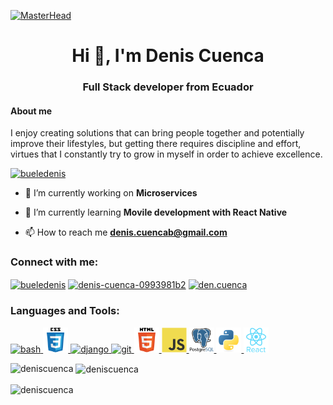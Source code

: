 [![MasterHead](https://media.tenor.com/Cxhbf20E_EoAAAAd/banner.gif)](https://media.tenor.com)


<h1 align="center">Hi 👋, I'm Denis Cuenca</h1>
<h3 align="center">Full Stack developer from Ecuador</h3>

<h4>About me</h4>
<p>I enjoy creating solutions that can bring people together and potentially improve their lifestyles, but getting there requires discipline and effort, virtues that I constantly try to grow in myself in order to achieve excellence.</p>



<p align="left"> <a href="https://twitter.com/bueledenis" target="blank"><img src="https://img.shields.io/twitter/follow/bueledenis?logo=twitter&style=for-the-badge" alt="bueledenis" /></a> </p>

- 🔭 I’m currently working on **Microservices**

- 🌱 I’m currently learning **Movile development with React Native**

- 📫 How to reach me **denis.cuencab@gmail.com**

<h3 align="left">Connect with me:</h3>
<p align="left">
<a href="https://twitter.com/bueledenis" target="blank"><img align="center" src="https://raw.githubusercontent.com/rahuldkjain/github-profile-readme-generator/master/src/images/icons/Social/twitter.svg" alt="bueledenis" height="30" width="40" /></a>
<a href="https://linkedin.com/in/denis-cuenca-0993981b2" target="blank"><img align="center" src="https://raw.githubusercontent.com/rahuldkjain/github-profile-readme-generator/master/src/images/icons/Social/linked-in-alt.svg" alt="denis-cuenca-0993981b2" height="30" width="40" /></a>
<a href="https://fb.com/den.cuenca" target="blank"><img align="center" src="https://raw.githubusercontent.com/rahuldkjain/github-profile-readme-generator/master/src/images/icons/Social/facebook.svg" alt="den.cuenca" height="30" width="40" /></a>
  
</p>

<h3 align="left">Languages and Tools:</h3>
<p align="left"> <a href="https://www.gnu.org/software/bash/" target="_blank" rel="noreferrer"> <img src="https://www.vectorlogo.zone/logos/gnu_bash/gnu_bash-icon.svg" alt="bash" width="40" height="40"/> </a> <a href="https://www.w3schools.com/css/" target="_blank" rel="noreferrer"> <img src="https://raw.githubusercontent.com/devicons/devicon/master/icons/css3/css3-original-wordmark.svg" alt="css3" width="40" height="40"/> </a> <a href="https://www.djangoproject.com/" target="_blank" rel="noreferrer"> <img src="https://cdn.worldvectorlogo.com/logos/django.svg" alt="django" width="40" height="40"/> </a> <a href="https://git-scm.com/" target="_blank" rel="noreferrer"> <img src="https://www.vectorlogo.zone/logos/git-scm/git-scm-icon.svg" alt="git" width="40" height="40"/> </a> <a href="https://www.w3.org/html/" target="_blank" rel="noreferrer"> <img src="https://raw.githubusercontent.com/devicons/devicon/master/icons/html5/html5-original-wordmark.svg" alt="html5" width="40" height="40"/> </a> <a href="https://developer.mozilla.org/en-US/docs/Web/JavaScript" target="_blank" rel="noreferrer"> <img src="https://raw.githubusercontent.com/devicons/devicon/master/icons/javascript/javascript-original.svg" alt="javascript" width="40" height="40"/> </a> <a href="https://www.postgresql.org" target="_blank" rel="noreferrer"> <img src="https://raw.githubusercontent.com/devicons/devicon/master/icons/postgresql/postgresql-original-wordmark.svg" alt="postgresql" width="40" height="40"/> </a> <a href="https://www.python.org" target="_blank" rel="noreferrer"> <img src="https://raw.githubusercontent.com/devicons/devicon/master/icons/python/python-original.svg" alt="python" width="40" height="40"/> </a> <a href="https://reactjs.org/" target="_blank" rel="noreferrer"> <img src="https://raw.githubusercontent.com/devicons/devicon/master/icons/react/react-original-wordmark.svg" alt="react" width="40" height="40"/> </a>  </p>

<p><img align="left" src="https://github-readme-stats.vercel.app/api/top-langs?username=deniscuenca&show_icons=true&locale=en&layout=compact" alt="deniscuenca" /></p>

<p>&nbsp;<img align="center" src="https://github-readme-stats.vercel.app/api?username=deniscuenca&show_icons=true&locale=en" alt="deniscuenca" /></p>

<p><img align="center" src="https://github-readme-streak-stats.herokuapp.com/?user=deniscuenca&" alt="deniscuenca" /></p>
